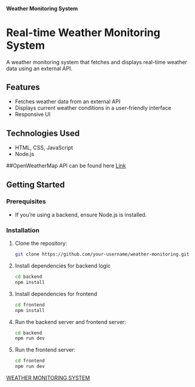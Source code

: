 
#### Weather Monitoring System


# Real-time Weather Monitoring System

A weather monitoring system that fetches and displays real-time weather data using an external API.

## Features

- Fetches weather data from an external API
- Displays current weather conditions in a user-friendly interface
- Responsive UI

## Technologies Used

- HTML, CSS, JavaScript
- Node.js

##OpenWeatherMap API can be found here [Link](https://openweathermap.org/)

## Getting Started

### Prerequisites

- If you’re using a backend, ensure Node.js is installed.

### Installation

1. Clone the repository:
   ```bash
   git clone https://github.com/your-username/weather-monitoring.git
   ```
1. Install dependencies for backend logic
   ```bash
   cd backend
   npm install
   ```
1. Install dependencies for frontend
   ```bash
   cd frontend
   npm install
   ```
1. Run the backend server and frontend server:
   ```bash
   cd backend
   npm run dev
   ```
1. Run the frontend server:
   ```bash
   cd frontend
   npm run dev
   ```

[WEATHER MONITORING SYSTEM](https://drive.google.com/drive/folders/1pwd_Ya6UTuPLTtrpPAbfxbIdqRLuPd-e?usp=sharing)
